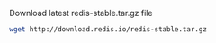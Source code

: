 Download latest redis-stable.tar.gz file

```sh
wget http://download.redis.io/redis-stable.tar.gz
```